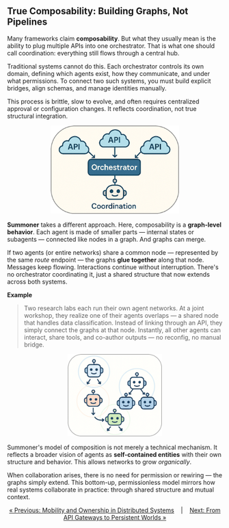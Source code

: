 ## True Composability: Building Graphs, Not Pipelines

<!-- <span style="position: relative; top: -6px; font-size: 0.9em;"><em><u>Covers</u></em></span>&nbsp; ![](https://progress-bar.xyz/100) -->


Many frameworks claim **composability**. But what they usually mean is the ability to plug multiple APIs into one orchestrator. That is what one should call coordination: everything still flows through a central hub.

Traditional systems cannot do this. Each orchestrator controls its own domain, defining which agents exist, how they communicate, and under what permissions. To connect two such systems, you must build explicit bridges, align schemas, and manage identities manually.

This process is brittle, slow to evolve, and often requires centralized approval or configuration changes. It reflects coordination, not true structural integration.

<p align="center">
<img width="300px" src="../../assets/img/orch_no_comp_rounded.png" />
</p>

<!-- <div style="display: flex; align-items: center; justify-content: space-between; gap: 20px;">

  <div style="flex: 1;">
    <p>
    Many frameworks claim <strong>composability</strong>. But what they usually mean is the ability to plug multiple APIs into one orchestrator. That is what one should call coordination: everything still flows through a central hub.
    </p>
    <p>
    Traditional systems cannot do this. Each orchestrator controls its own domain, defining which agents exist, how they communicate, and under what permissions. To connect two such systems, you must build explicit bridges, align schemas, and manage identities manually. <br>
    This process is brittle, slow to evolve, and often requires centralized approval or configuration changes. It reflects coordination, not true structural integration.
    </p>

  </div>

  <div style="flex: 0 0 auto; text-align: center;">
    <img src="../../assets/img/orch_no_comp_rounded.png" alt="Orchestration diagram" width="300px" />
  </div>

</div>
<span style="display: block; height: 0.5em;"></span> -->

**Summoner** takes a different approach. Here, composability is a <strong>graph-level behavior</strong>. Each agent is made of smaller parts — internal states or subagents — connected like nodes in a graph. And graphs can merge.

If two agents (or entire networks) share a common node — represented by the same _route_ endpoint — the graphs **glue together** along that node. Messages keep flowing. Interactions continue without interruption. There's no orchestrator coordinating it, just a shared structure that now extends across both systems.

**Example**  
> Two research labs each run their own agent networks. At a joint workshop, they realize one of their agents overlaps — a shared node that handles data classification. Instead of linking through an API, they simply connect the graphs at that node. Instantly, all other agents can interact, share tools, and co-author outputs — no reconfig, no manual bridge.

<p align="center">
<img width="220px" src="../../assets/img/agent_comp2_rounded.png" />
</p>

Summoner's model of composition is not merely a technical mechanism. It reflects a broader vision of agents as **self-contained entities** with their own structure and behavior. This allows networks to grow _organically_. 

When collaboration arises, there is no need for permission or rewiring — the graphs simply extend. This bottom-up, permissionless model mirrors how real systems collaborate in practice: through shared structure and mutual context.

<!-- 
<div style="display: flex; align-items: center; gap: 20px;">

  <div style="flex: 0 0 auto; text-align: center;">
    <img src="../../assets/img/agent_comp2_rounded.png" alt="Composition diagram" width="220px" />
  </div>

  <div style="flex: 1; text-align: left;">
    <p>
    Summoner's model of composition is not merely a technical mechanism. It reflects a broader vision of agents as <strong>self-contained entities</strong> with their own structure and behavior. This allows networks to grow <em>organically</em>. 
    </p>
    <p>
    When collaboration arises, there is no need for permission or rewiring — the graphs simply extend. This bottom-up, permissionless model mirrors how real systems collaborate in practice: through shared structure and mutual context.
    </p>
  </div>

</div>
<span style="display: block; height: 0.5em;"></span> -->



<p align="center">
  <a href="why2_self.md">&laquo; Previous: Mobility and Ownership in Distributed Systems</a> &nbsp;&nbsp;&nbsp;|&nbsp;&nbsp;&nbsp; <a href="why4_mmo.md">Next: From API Gateways to Persistent Worlds &raquo;</a>
</p>
